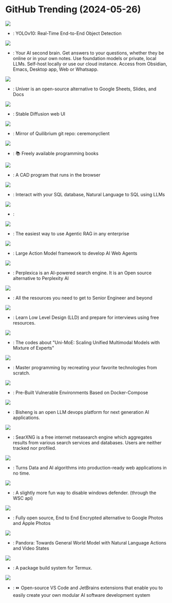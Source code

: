 # GitHub Trending (2024-05-26)

![](https://img.shields.io/badge/Python-New%20287-green?style=flat-square&logo=appveyor)
- [](https://github.comundefined): YOLOv10: Real-Time End-to-End Object Detection

![](https://img.shields.io/badge/Python-New%20747-green?style=flat-square&logo=appveyor)
- [](https://github.comundefined): Your AI second brain. Get answers to your questions, whether they be online or in your own notes. Use foundation models or private, local LLMs. Self-host locally or use our cloud instance. Access from Obsidian, Emacs, Desktop app, Web or Whatsapp.

![](https://img.shields.io/badge/TypeScript-New%20327-green?style=flat-square&logo=appveyor)
- [](https://github.comundefined): Univer is an open-source alternative to Google Sheets, Slides, and Docs

![](https://img.shields.io/badge/Python-New%2078-green?style=flat-square&logo=appveyor)
- [](https://github.comundefined): Stable Diffusion web UI

![](https://img.shields.io/badge/Go-New%2015-green?style=flat-square&logo=appveyor)
- [](https://github.comundefined): Mirror of Quilibrium git repo: ceremonyclient

![](https://img.shields.io/badge/none-New%2063-green?style=flat-square&logo=appveyor)
- [](https://github.comundefined): 📚 Freely available programming books

![](https://img.shields.io/badge/Rust-New%20159-green?style=flat-square&logo=appveyor)
- [](https://github.comundefined): A CAD program that runs in the browser

![](https://img.shields.io/badge/Python-New%20380-green?style=flat-square&logo=appveyor)
- [](https://github.comundefined): Interact with your SQL database, Natural Language to SQL using LLMs

![](https://img.shields.io/badge/Python-New%20479-green?style=flat-square&logo=appveyor)
- [](https://github.comundefined): 

![](https://img.shields.io/badge/TypeScript-New%20200-green?style=flat-square&logo=appveyor)
- [](https://github.comundefined): The easiest way to use Agentic RAG in any enterprise

![](https://img.shields.io/badge/Python-New%2055-green?style=flat-square&logo=appveyor)
- [](https://github.comundefined): Large Action Model framework to develop AI Web Agents

![](https://img.shields.io/badge/TypeScript-New%20407-green?style=flat-square&logo=appveyor)
- [](https://github.comundefined): Perplexica is an AI-powered search engine. It is an Open source alternative to Perplexity AI

![](https://img.shields.io/badge/none-New%20136-green?style=flat-square&logo=appveyor)
- [](https://github.comundefined): All the resources you need to get to Senior Engineer and beyond

![](https://img.shields.io/badge/Java-New%2056-green?style=flat-square&logo=appveyor)
- [](https://github.comundefined): Learn Low Level Design (LLD) and prepare for interviews using free resources.

![](https://img.shields.io/badge/Python-New%20148-green?style=flat-square&logo=appveyor)
- [](https://github.comundefined): The codes about "Uni-MoE: Scaling Unified Multimodal Models with Mixture of Experts"

![](https://img.shields.io/badge/none-New%20494-green?style=flat-square&logo=appveyor)
- [](https://github.comundefined): Master programming by recreating your favorite technologies from scratch.

![](https://img.shields.io/badge/Dockerfile-New%2038-green?style=flat-square&logo=appveyor)
- [](https://github.comundefined): Pre-Built Vulnerable Environments Based on Docker-Compose

![](https://img.shields.io/badge/Python-New%2048-green?style=flat-square&logo=appveyor)
- [](https://github.comundefined): Bisheng is an open LLM devops platform for next generation AI applications.

![](https://img.shields.io/badge/Python-New%20133-green?style=flat-square&logo=appveyor)
- [](https://github.comundefined): SearXNG is a free internet metasearch engine which aggregates results from various search services and databases. Users are neither tracked nor profiled.

![](https://img.shields.io/badge/Python-New%2048-green?style=flat-square&logo=appveyor)
- [](https://github.comundefined): Turns Data and AI algorithms into production-ready web applications in no time.

![](https://img.shields.io/badge/C%2B%2B-New%20112-green?style=flat-square&logo=appveyor)
- [](https://github.comundefined): A slightly more fun way to disable windows defender. (through the WSC api)

![](https://img.shields.io/badge/Dart-New%20264-green?style=flat-square&logo=appveyor)
- [](https://github.comundefined): Fully open source, End to End Encrypted alternative to Google Photos and Apple Photos

![](https://img.shields.io/badge/Python-New%2025-green?style=flat-square&logo=appveyor)
- [](https://github.comundefined): Pandora: Towards General World Model with Natural Language Actions and Video States

![](https://img.shields.io/badge/Shell-New%207-green?style=flat-square&logo=appveyor)
- [](https://github.comundefined): A package build system for Termux.

![](https://img.shields.io/badge/TypeScript-New%2036-green?style=flat-square&logo=appveyor)
- [](https://github.comundefined): ⏩ Open-source VS Code and JetBrains extensions that enable you to easily create your own modular AI software development system

